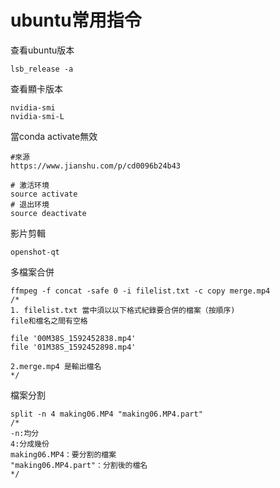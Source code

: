 # ubuntu常用指令

查看ubuntu版本

```text
lsb_release -a
```

查看顯卡版本

```text
nvidia-smi
nvidia-smi-L
```

當conda activate無效

```text
#來源
https://www.jianshu.com/p/cd0096b24b43

# 激活环境
source activate
# 退出环境
source deactivate
```

影片剪輯

```text
openshot-qt
```

多檔案合併

```text
ffmpeg -f concat -safe 0 -i filelist.txt -c copy merge.mp4
/* 
1. filelist.txt 當中須以以下格式紀錄要合併的檔案（按順序)
file和檔名之間有空格

file '00M38S_1592452838.mp4'
file '01M38S_1592452898.mp4'

2.merge.mp4 是輸出檔名
*/
```

檔案分割

```text
split -n 4 making06.MP4 "making06.MP4.part"
/*
-n:均分
4:分成幾份
making06.MP4：要分割的檔案
"making06.MP4.part"：分割後的檔名
*/
```

